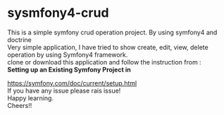 # sysmfony4-crud
This is a simple symfony crud operation project. By using symfony4 and doctrine 
<br>
Very simple application, I have tried to show create, edit, view, delete operation by using Symfony4 framework.
<br>
clone or download this application and follow the instruction from : 
<br> <strong>Setting up an Existing Symfony Project in </strong>

https://symfony.com/doc/current/setup.html
<br>
If you have any issue please rais issue!<br>
Happy learning.<br>
Cheers!!
